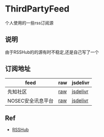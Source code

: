 # ThirdPartyFeed

个人使用的一些rss订阅源

## 说明

由于RSSHub的的源有时不稳定,还是自己写了一个

## 订阅地址

feed | raw | jsdelivr
---  | --- | --------
先知社区 | [raw](https://raw.githubusercontent.com/p7e4/ThirdPartyFeed/main/feed/xz.aliyun.com.xml) | [jsdelivr](https://cdn.jsdelivr.net/gh/p7e4/ThirdPartyFeed/feed/xz.aliyun.com.xml)
NOSEC安全讯息平台 | [raw](https://raw.githubusercontent.com/p7e4/ThirdPartyFeed/main/feed/nosec.org.xml) | [jsdelivr](https://cdn.jsdelivr.net/gh/p7e4/ThirdPartyFeed/feed/nosec.org.xml)


## Ref

- [RSSHub](https://github.com/DIYgod/RSSHub)

